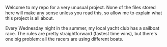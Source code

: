 Welcome to my repo for a very unusual project. None of the files stored here will make any sense unless you read this, so allow me to explain what this project is all about.

Every Wednesday night in the summer, my local yacht club has a sailboat race. The rules are pretty straightforward (fastest time wins), but there's one big problem: all the racers are using different boats.
